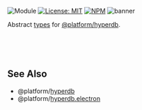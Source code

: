 ![Module](https://img.shields.io/badge/%40platform-hyperdb.types-%23EA4E7E.svg)
[![License: MIT](https://img.shields.io/badge/license-MIT-blue.svg)](https://opensource.org/licenses/MIT)
[![NPM](https://img.shields.io/npm/v/@platform/hyperdb.types.svg?colorB=blue&style=flat)](https://www.npmjs.com/package/@platform/hyperdb.types)
![banner](https://user-images.githubusercontent.com/185555/56085605-37768700-5e9a-11e9-927f-75b977f1b637.png)

Abstract [types](https://www.typescriptlang.org) for [@platform/hyperdb](../hyperdb).


<p>&nbsp;<p><p>&nbsp;<p>

## See Also

- @platform/[hyperdb](../hyperdb)
- @platform/[hyperdb.electron](../hyperdb.electron)
